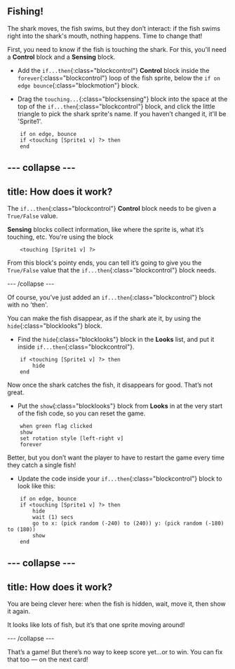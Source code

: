 ## Fishing!

The shark moves, the fish swims, but they don’t interact: if the fish swims right into the shark's mouth, nothing happens. Time to change that!

First, you need to know if the fish is touching the shark. For this, you'll need a **Control** block and a **Sensing** block. 

+ Add the `if...then`{:class="blockcontrol"} **Control** block inside the `forever`{:class="blockcontrol"} loop of the fish sprite, below the `if on edge bounce`{:class="blockmotion"} block.

+ Drag the `touching...`{:class="blocksensing"} block into the space at the top of the `if...then`{:class="blockcontrol"} block, and click the little triangle to pick the shark sprite's name. If you haven’t changed it, it'll be 'Sprite1'.

```blocks
    if on edge, bounce
    if <touching [Sprite1 v] ?> then
    end
```

--- collapse ---
---
title: How does it work?
---

The `if...then`{:class="blockcontrol"} **Control** block needs to be given a `True/False` value. 

**Sensing** blocks collect information, like where the sprite is, what it’s touching, etc. You're using the block

```blocks
    <touching [Sprite1 v] ?>
```

From this block's pointy ends, you can tell it’s going to give you the `True/False` value that the `if...then`{:class="blockcontrol"} block needs.

--- /collapse ---

Of course, you’ve just added an `if...then`{:class="blockcontrol"} block with no 'then'. 

You can make the fish disappear, as if the shark ate it, by using the `hide`{:class="blocklooks"} block.

+ Find the `hide`{:class="blocklooks"} block in the **Looks** list, and put it inside `if...then`{:class="blockcontrol"}. 

```blocks
    if <touching [Sprite1 v] ?> then
        hide
    end
```

Now once the shark catches the fish, it disappears for good. That’s not great. 

+ Put the `show`{:class="blocklooks"} block from **Looks** in at the very start of the fish code, so you can reset the game. 

```blocks
    when green flag clicked
    show
    set rotation style [left-right v]
    forever
```

Better, but you don’t want the player to have to restart the game every time they catch a single fish! 

+ Update the code inside your `if...then`{:class="blockcontrol"} block to look like this:

```blocks
    if on edge, bounce
    if <touching [Sprite1 v] ?> then
        hide
        wait (1) secs
        go to x: (pick random (-240) to (240)) y: (pick random (-180) to (180))
        show
    end
```

--- collapse ---
---
title: How does it work?
---

You are being clever here: when the fish is hidden, wait, move it, then show it again. 

It looks like lots of fish, but it’s that one sprite moving around! 

--- /collapse ---

That’s a game! But there’s no way to keep score yet...or to win. You can fix that too — on the next card!
